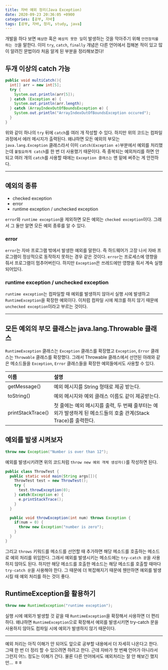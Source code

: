 ```yaml
---
title: 자바 예외 정리(Java Exception)
date: 2020-09-23 20:36:05 +0900
categories: [공부, 자바]
tags: [공부, 자바, 정리, study, java]
---
```


개발을 하다 보면 `예상한` 혹은 `예상치 못한 일`이 발생하는 것을 막아주기 위해 `안전장치를 하는 것`을 말한다. 이미 `try`, `catch`, `finally` 개념은 다른 언어에서 접해본 적이 있고 많이 알려진 문법이라 처음 알게 된 부분을 정리해보겠다!

## 두개 이상의 catch 가능

```java
public void multiCatch(){
  int[] arr = new int[5];
  try {
    System.out.println(arr[5]);
  } catch (Exception e) {
    System.out.println(arr.length);
  } catch (ArrayIndexOutOfBoundsException e) {
    System.out.println("ArrayIndexOutOfBoundsException occured");
  }
}
```

위와 같이 하나의 `try` 뒤에 `catch`를 여러 개 작성할 수 있다. 하지만 위의 코드는 컴파일 과정에서 에러 메시지가 출력된다. 왜냐하면 모든 예외의 부모는 `java.lang.Exception` 클래스라서 이미 `catch(Exception e)`부분에서 예외를 처리했는데 `불필요하게 catch`를 한 번 더 사용했기 때문이다. 즉 중복되는 예외처리를 하면 안 되고 여러 개의 `catch`를 사용할 때에는 `Exception 클래스는` 맨 밑에 써주는 게 안전하다.

---

## 예외의 종류

- checked exception
- error
- runtime exception / unchecked exception

`error`와 `runtime exception`을 제외하면 모든 예외는 `checked exception`이다. 그래서 그 둘만 알면 모든 예외 종류를 알 수 있다.

### error

`error`는 자바 프로그램 밖에서 발생한 예외를 말한다. 즉 하드웨어가 고장 나서 자바 프로그램이 정상적으로 동작하지 못하는 경우 같은 것이다. `error`는 프로세스에 영향을 줘서 프로그램이 멈추어버린다. 하지만 `Exception`은 쓰레드에만 영향을 줘서 계속 실행되어있다.

### runtime exception / unchecked exception

`runtime exception`는 컴파일할 때 예외를 발생하지 않아서 실행 시에 발생하고 `RuntimeException`을 확장한 예외이다. 이처럼 컴파일 시에 체크를 하지 않기 때문에 `unchecked exception`이라고 부르는 것이다.

---

## 모든 예외의 부모 클래스는 java.lang.Throwable 클래스

`RuntimeException` 클래스는 `Exception` 클래스를 확장했고 `Exception`, `Error` 클래스는 `Throwable` 클래스를 확장했다. 그래서 Throwable 클래스에서 선언된 아래와 같은 메소드들을 `Exception`, `Error` 클래스들을 확장한 예외들에서도 사용할 수 있다.

| 이름              | 설명                                                                                                            |
| :---------------- | :-------------------------------------------------------------------------------------------------------------- |
| getMessage()      | 예외 메시지를 String 형태로 제공 받는다.                                                                        |
| toString()        | 예외 메시지와 예외 클래스 이름도 같이 제공받는다.                                                               |
| printStackTrace() | 첫 줄에는 예외 메시지를 출력, 두 번째 줄부터는 예외가 발생하게 된 메소드들의 호출 관계(Stack Trace)를 출력한다. |

## 예외를 발생 시켜보자

```java
throw new Exception("Number is over than 12");
```

예외를 발생시키려면 위의 코드처럼 `throw new 예외 객체 생성자()`를 작성하면 된다.

```java
public class ThrowTest {
  public static void main(String args[]){
    ThrowTest test = new ThrowTest();
    try {
      test.throwException(0);
    } catch(Exception e) {
      e.printStackTrace();
    }
  }

  public void throwException(int num) throws Exception {
    if(num = 0) {
      throw new Exception("number is zero");
    }
  }
}
```

그리고 `throws` 키워드를 메소드를 선언할 때 추가하면 해당 메소드를 호출하는 메소드로 예외 처리를 위임한다. 그래서 예외를 발생시키는 메소드에는 `try-catch 문`을 사용하지 않아도 된다. 하지만 해당 메소드를 호출한 메소드는 해당 메소드를 호출할 때마다 `try-catch 문`을 사용해야 한다. 그 때문에 더 복잡해지기 때문에 웬만하면 예외를 발생시킬 때 예외 처리를 하는 것이 좋다.

## RuntimeException을 활용하기

```java
throw new RuntimeException("runtime exception");
```

실행 시에 예외가 발생할 것 같을 때 `RuntimeException`을 확장해서 사용하면 더 편리하다. 왜냐하면 `RuntimeException`으로 확장해서 예외를 발생시키면 try-catch 문을 사용하지 않아도 컴파일 시에 예외가 발생하지 않기 때문이다.

---

예외 처리는 아직 이해가 안 되어도 앞으로 공부할 내용에서 더 자세히 나온다고 한다. 그때 한 번 더 정리 할 수 있으려면 하려고 한다. 근데 자바가 첫 번째 언어가 아니라서 그런지 어느 정도는 이해가 간다. 물론 다른 언어에서도 예외처리는 잘 안 해보긴 했지만... ㅎㅎ
